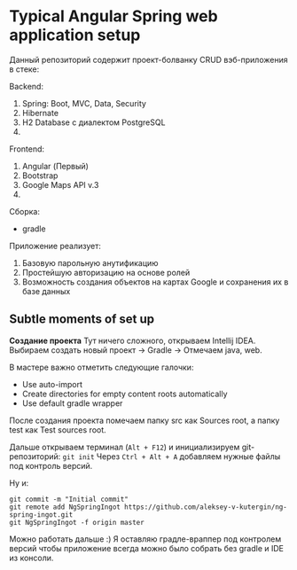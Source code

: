 # Typical Angular Spring web application setup
  
Данный репозиторий содержит проект-болванку CRUD вэб-приложения в стеке:

Backend:
1. Spring: Boot, MVC, Data, Security 
2. Hibernate
3. H2 Database c диалектом PostgreSQL
4. 

Frontend: 
1. Angular (Первый)
2. Bootstrap
3. Google Maps API v.3
4.

Сборка:
* gradle

Приложение реализует:
1. Базовую парольную анутификацию
2. Простейшую авторизацию на основе ролей
3. Возможность создания объектов на картах Google и сохранения их в базе данных


## Subtle moments of set up

**Создание проекта**
Тут ничего сложного, открываем Intellij IDEA. Выбираем создать новый проект -> Gradle -> Отмечаем java, web.

В мастере важно отметить следующие галочки:
* Use auto-import
* Create directories for empty content roots automatically
* Use default gradle wrapper

После создания проекта помечаем папку src как Sources root, а папку test как Test sources root.

Дальше открываем терминал (``Alt + F12``) и инициализируем git-репозиторий: ``git init``
Через ``Ctrl + Alt + A`` добавляем нужные файлы под контроль версий.

Ну и:
```
git commit -m "Initial commit"
git remote add NgSpringIngot https://github.com/aleksey-v-kutergin/ng-spring-ingot.git
git NgSpringIngot -f origin master
```
Можно работать дальше :) Я оставляю градле-враппер под контролем версий чтобы приложение всегда можно было собрать без gradle и IDE из консоли.